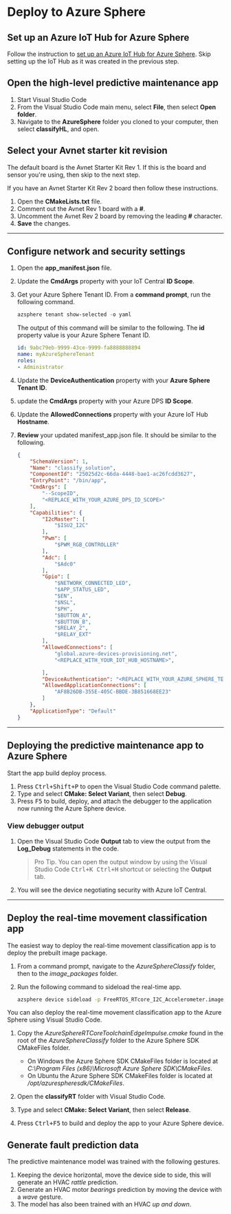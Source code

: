 # Deploy to Azure Sphere

## Set up an Azure IoT Hub for Azure Sphere

Follow the instruction to [set up an Azure IoT Hub for Azure Sphere](https://learn.microsoft.com/azure-sphere/app-development/setup-iot-hub). Skip setting up the IoT Hub as it was created in the previous step.

## Open the high-level predictive maintenance app

1. Start Visual Studio Code
1. From the Visual Studio Code main menu, select **File**, then select **Open folder**.
1. Navigate to the **AzureSphere** folder you cloned to your computer, then select **classifyHL**, and open.

## Select your Avnet starter kit revision

The default board is the Avnet Starter Kit Rev 1. If this is the board and sensor you're using, then skip to the next step.

If you have an Avnet Starter Kit Rev 2 board then follow these instructions.

1. Open the **CMakeLists.txt** file.
1. Comment out the Avnet Rev 1 board with a **#**.
1. Uncomment the Avnet Rev 2 board by removing the leading **#** character.
1. **Save** the changes.

---

## Configure network and security settings

1. Open the **app_manifest.json** file.
1. Update the **CmdArgs** property with your IoT Central **ID Scope**.
1. Get your Azure Sphere Tenant ID. From a **command prompt**, run the following command.

    ```powershell
    azsphere tenant show-selected -o yaml
    ```

    The output of this command will be similar to the following. The **id** property value is your Azure Sphere Tenant ID.

    ```yaml
    id: 9abc79eb-9999-43ce-9999-fa8888888894
    name: myAzureSphereTenant
    roles:
    - Administrator
    ```

1. Update the **DeviceAuthentication** property with your **Azure Sphere Tenant ID**.
1. update the **CmdArgs** property with your Azure DPS **ID Scope**.
1. Update the **AllowedConnections** property with your Azure IoT Hub **Hostname**.
1. **Review** your updated manifest_app.json file. It should be similar to the following.

    ```json
   {
        "SchemaVersion": 1,
        "Name": "classify_solution",
        "ComponentId": "25025d2c-66da-4448-bae1-ac26fcdd3627",
        "EntryPoint": "/bin/app",
        "CmdArgs": [
            "--ScopeID",
            "<REPLACE_WITH_YOUR_AZURE_DPS_ID_SCOPE>"
        ],
        "Capabilities": {
            "I2cMaster": [
                "$ISU2_I2C"
            ],
            "Pwm": [
                "$PWM_RGB_CONTROLLER"
            ],
            "Adc": [
                "$Adc0"
            ],
            "Gpio": [
                "$NETWORK_CONNECTED_LED",
                "$APP_STATUS_LED",
                "$EN",
                "$NSL",
                "$PH",
                "$BUTTON_A",
                "$BUTTON_B",
                "$RELAY_2",
                "$RELAY_EXT"
            ],
            "AllowedConnections": [
                "global.azure-devices-provisioning.net",
                "<REPLACE_WITH_YOUR_IOT_HUB_HOSTNAME>",
    
            ],
            "DeviceAuthentication": "<REPLACE_WITH_YOUR_AZURE_SPHERE_TENANT_ID>",
            "AllowedApplicationConnections": [
                "AF8B26DB-355E-405C-BBDE-3B851668EE23"
            ]
        },
        "ApplicationType": "Default"
    }

    ```

---

## Deploying the predictive maintenance app to Azure Sphere

Start the app build deploy process.

1. Press <kbd>Ctrl+Shift+P</kbd> to open the Visual Studio Code command palette.
1. Type and select **CMake: Select Variant**, then select **Debug**.
1. Press <kbd>F5</kbd> to build, deploy, and attach the debugger to the application now running the Azure Sphere device.

### View debugger output

1. Open the Visual Studio Code **Output** tab to view the output from the **Log_Debug** statements in the code.

    > Pro Tip. You can open the output window by using the Visual Studio Code <kbd>Ctrl+K Ctrl+H</kbd> shortcut or selecting the **Output** tab.

1. You will see the device negotiating security with Azure IoT Central.

---

## Deploy the real-time movement classification app

The easiest way to deploy the real-time movement classification app is to deploy the prebuilt image package.

1. From a command prompt, navigate to the *AzureSphereClassify* folder, then to the *image_packages* folder.
1. Run the following command to sideload the real-time app.

    ```bash
    azsphere device sideload -p FreeRTOS_RTcore_I2C_Accelerometer.imagepackage
    ```

You can also deploy the real-time movement classification app to the Azure Sphere using Visual Studio Code.

1. Copy the *AzureSphereRTCoreToolchainEdgeImpulse.cmake* found in the root of the *AzureSphereClassify* folder to the Azure Sphere SDK CMakeFiles folder.

    - On Windows the Azure Sphere SDK CMakeFiles folder is located at *C:\Program Files (x86)\Microsoft Azure Sphere SDK\CMakeFiles*.
    - On Ubuntu the Azure Sphere SDK CMakeFiles folder is located at */opt/azurespheresdk/CMakeFiles*.

1. Open the **classifyRT** folder with Visual Studio Code.
1. Type and select **CMake: Select Variant**, then select **Release**.
1. Press <kbd>Ctrl+F5</kbd> to build and deploy the app to your Azure Sphere device.

## Generate fault prediction data

The predictive maintenance model was trained with the following gestures.

1. Keeping the device horizontal, move the device side to side, this will generate an HVAC *rattle* prediction.
1. Generate an HVAC motor *bearings* prediction by moving the device with a *wave* gesture.
1. The model has also been trained with an HVAC *up and down*.

<!-- --- -->

<!-- ## View your device on the IoT Central Dashboard

1. Switch back to the **Azure IoT Central** web portal.
1. Select **Devices** from the IoT Central sidebar menu.
1. Select the **predictive Maintenance** template.
1. When your device enrolls into IoT Central, you may be prompted to **Refresh** the device list.
1. Select your device, the device details page will open to display the device properties.

![This image shows the About, Overview and Raw Data tabs](media/iot_central_view_device.png) -->
